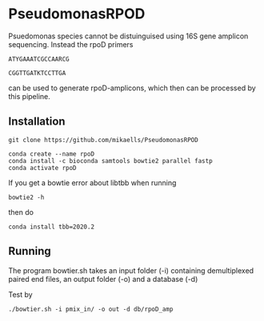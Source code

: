 # PseudomonasRPOD

Psuedomonas species cannot be distuinguised using 16S gene amplicon sequencing. Instead the rpoD primers 

    ATYGAAATCGCCAARCG	

    CGGTTGATKTCCTTGA	

can be used to generate rpoD-amplicons, which then can be processed by this pipeline.

## Installation

    git clone https://github.com/mikaells/PseudomonasRPOD

    conda create --name rpoD
    conda install -c bioconda samtools bowtie2 parallel fastp
    conda activate rpoD

If you get a bowtie error about libtbb when running

    bowtie2 -h

then do

    conda install tbb=2020.2


## Running

The program bowtier.sh takes an input folder (-i) containing demultiplexed paired end files, an output folder (-o) and a database (-d) 

Test by

    ./bowtier.sh -i pmix_in/ -o out -d db/rpoD_amp






